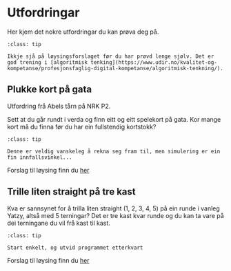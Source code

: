 # Utfordringar

Her kjem det nokre utfordringar du kan prøva deg på.

```{admonition} Tips
:class: tip

Ikkje sjå på løysingsforslaget før du har prøvd lenge sjølv. Det er god trening i [algoritmisk tenking](https://www.udir.no/kvalitet-og-kompetanse/profesjonsfaglig-digital-kompetanse/algoritmisk-tenkning/).
```


## Plukke kort på gata

Utfordring frå Abels tårn på NRK P2. 

Sett at du går rundt i verda og finn eitt og eitt spelekort på gata. Kor mange kort må du finna før du har ein fullstendig kortstokk? 

```{admonition} Tips
:class: tip

Denne er veldig vanskeleg å rekna seg fram til, men simulering er ein fin innfallsvinkel...
```

Forslag til løysing finn du [her](../S1/kortp%C3%A5gata.ipynb)

## Trille liten straight på tre kast

Kva er sannsynet for å trilla liten straight (1, 2, 3, 4, 5) på ein runde i vanleg Yatzy, altså med 5 terningar? 
Det er tre kast kvar runde og du kan ta vare på dei terningane du vil frå kast til kast. 

```{admonition} Hint
:class: tip

Start enkelt, og utvid programmet etterkvart
```

Forslag til løysing finn du [her](../S1/litenstraight.ipynb)